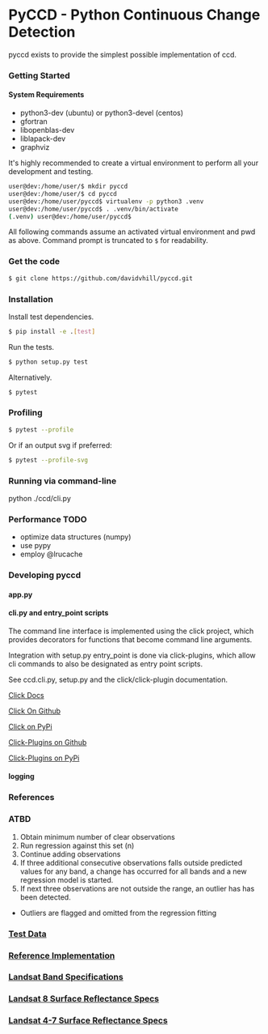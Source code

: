 # PyCCD - Python Continuous Change Detection
pyccd exists to provide the simplest possible implementation of ccd.

### Getting Started

#### System Requirements
* python3-dev (ubuntu) or python3-devel (centos)
* gfortran
* libopenblas-dev
* liblapack-dev
* graphviz


It's highly recommended to create a virtual environment to perform all
your development and testing.
```bash
user@dev:/home/user/$ mkdir pyccd
user@dev:/home/user/$ cd pyccd
user@dev:/home/user/pyccd$ virtualenv -p python3 .venv
user@dev:/home/user/pyccd$ . .venv/bin/activate
(.venv) user@dev:/home/user/pyccd$
```

All following commands assume an activated virtual environment and pwd as above.  Command prompt is truncated to ```$``` for readability.


### Get the code
```bash
$ git clone https://github.com/davidvhill/pyccd.git
```

### Installation
Install test dependencies.
```bash
$ pip install -e .[test]
```

Run the tests.
```bash
$ python setup.py test
```

Alternatively.
```bash
$ pytest
```

### Profiling
```bash
$ pytest --profile
```

Or if an output svg if preferred:
```bash
$ pytest --profile-svg
```
### Running via command-line
python ./ccd/cli.py

### Performance TODO
* optimize data structures (numpy)
* use pypy
* employ @lrucache


### Developing pyccd

#### app.py

#### cli.py and entry_point scripts
The command line interface is implemented using the click project, which
provides decorators for functions that become command line arguments.

Integration with setup.py entry_point is done via click-plugins, which allow
cli commands to also be designated as entry point scripts.

See ccd.cli.py, setup.py and the click/click-plugin documentation.

[Click Docs](http://click.pocoo.org/5/)

[Click On Github](https://github.com/pallets/click)

[Click on PyPi](https://pypi.python.org/pypi/click)

[Click-Plugins on Github](https://github.com/click-contrib/click-plugins)

[Click-Plugins on PyPi](https://pypi.python.org/pypi/click-plugins)


#### logging


### References

### ATBD
1. Obtain minimum number of clear observations
2. Run regression against this set (n)
3. Continue adding observations
4. If three additional consecutive observations falls outside predicted
   values for any band, a change has occurred for all bands
   and a new regression model is started.
5. If next three observations are not outside the range, an outlier has
    has been detected.

* Outliers are flagged and omitted from the regression fitting

### [Test Data](docs/TestData.md)

### [Reference Implementation](https://github.com/USGS-EROS/matlab-ccdc/blob/master/TrendSeasonalFit_v12_30ARDLine.m)

### [Landsat Band Specifications](http://landsat.usgs.gov/band_designations_landsat_satellites.php)

### [Landsat 8 Surface Reflectance Specs](http://landsat.usgs.gov/documents/provisional_lasrc_product_guide.pdf)

### [Landsat 4-7 Surface Reflectance Specs](http://landsat.usgs.gov/documents/cdr_sr_product_guide.pdf)
